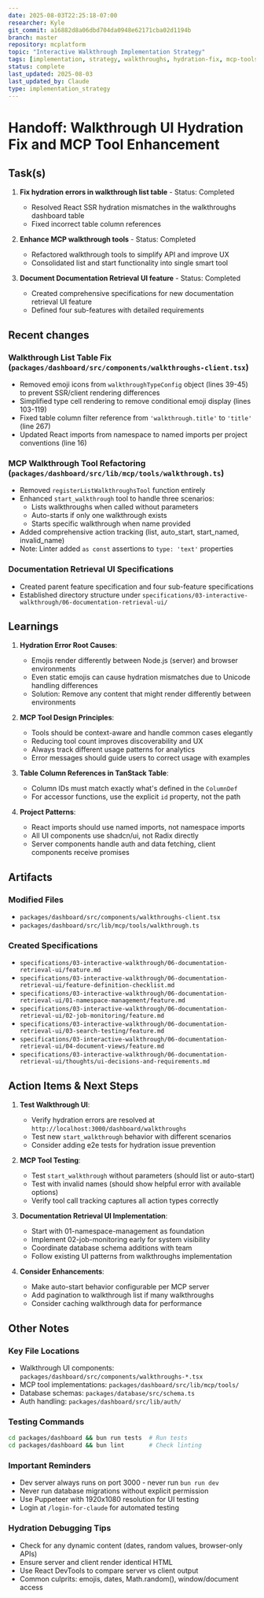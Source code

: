 ```yaml
---
date: 2025-08-03T22:25:18-07:00
researcher: Kyle
git_commit: a16882d8a06dbd704da0948e62171cba02d1194b
branch: master
repository: mcplatform
topic: "Interactive Walkthrough Implementation Strategy"
tags: [implementation, strategy, walkthroughs, hydration-fix, mcp-tools, documentation-retrieval-ui]
status: complete
last_updated: 2025-08-03
last_updated_by: Claude
type: implementation_strategy
---
```


# Handoff: Walkthrough UI Hydration Fix and MCP Tool Enhancement

## Task(s)

1. **Fix hydration errors in walkthrough list table** - Status: Completed
   - Resolved React SSR hydration mismatches in the walkthroughs dashboard table
   - Fixed incorrect table column references

2. **Enhance MCP walkthrough tools** - Status: Completed  
   - Refactored walkthrough tools to simplify API and improve UX
   - Consolidated list and start functionality into single smart tool

3. **Document Documentation Retrieval UI feature** - Status: Completed
   - Created comprehensive specifications for new documentation retrieval UI feature
   - Defined four sub-features with detailed requirements

## Recent changes

### Walkthrough List Table Fix (`packages/dashboard/src/components/walkthroughs-client.tsx`)
- Removed emoji icons from `walkthroughTypeConfig` object (lines 39-45) to prevent SSR/client rendering differences
- Simplified type cell rendering to remove conditional emoji display (lines 103-119)
- Fixed table column filter reference from `'walkthrough.title'` to `'title'` (line 267)
- Updated React imports from namespace to named imports per project conventions (line 16)

### MCP Walkthrough Tool Refactoring (`packages/dashboard/src/lib/mcp/tools/walkthrough.ts`)
- Removed `registerListWalkthroughsTool` function entirely
- Enhanced `start_walkthrough` tool to handle three scenarios:
  - Lists walkthroughs when called without parameters
  - Auto-starts if only one walkthrough exists
  - Starts specific walkthrough when name provided
- Added comprehensive action tracking (list, auto_start, start_named, invalid_name)
- Note: Linter added `as const` assertions to `type: 'text'` properties

### Documentation Retrieval UI Specifications
- Created parent feature specification and four sub-feature specifications
- Established directory structure under `specifications/03-interactive-walkthrough/06-documentation-retrieval-ui/`

## Learnings

1. **Hydration Error Root Causes**: 
   - Emojis render differently between Node.js (server) and browser environments
   - Even static emojis can cause hydration mismatches due to Unicode handling differences
   - Solution: Remove any content that might render differently between environments

2. **MCP Tool Design Principles**:
   - Tools should be context-aware and handle common cases elegantly
   - Reducing tool count improves discoverability and UX
   - Always track different usage patterns for analytics
   - Error messages should guide users to correct usage with examples

3. **Table Column References in TanStack Table**:
   - Column IDs must match exactly what's defined in the `ColumnDef`
   - For accessor functions, use the explicit `id` property, not the path

4. **Project Patterns**:
   - React imports should use named imports, not namespace imports
   - All UI components use shadcn/ui, not Radix directly
   - Server components handle auth and data fetching, client components receive promises

## Artifacts

### Modified Files
- `packages/dashboard/src/components/walkthroughs-client.tsx`
- `packages/dashboard/src/lib/mcp/tools/walkthrough.ts`

### Created Specifications
- `specifications/03-interactive-walkthrough/06-documentation-retrieval-ui/feature.md`
- `specifications/03-interactive-walkthrough/06-documentation-retrieval-ui/feature-definition-checklist.md`
- `specifications/03-interactive-walkthrough/06-documentation-retrieval-ui/01-namespace-management/feature.md`
- `specifications/03-interactive-walkthrough/06-documentation-retrieval-ui/02-job-monitoring/feature.md`
- `specifications/03-interactive-walkthrough/06-documentation-retrieval-ui/03-search-testing/feature.md`
- `specifications/03-interactive-walkthrough/06-documentation-retrieval-ui/04-document-views/feature.md`
- `specifications/03-interactive-walkthrough/06-documentation-retrieval-ui/thoughts/ui-decisions-and-requirements.md`

## Action Items & Next Steps

1. **Test Walkthrough UI**:
   - Verify hydration errors are resolved at `http://localhost:3000/dashboard/walkthroughs`
   - Test new `start_walkthrough` behavior with different scenarios
   - Consider adding e2e tests for hydration issue prevention

2. **MCP Tool Testing**:
   - Test `start_walkthrough` without parameters (should list or auto-start)
   - Test with invalid names (should show helpful error with available options)
   - Verify tool call tracking captures all action types correctly

3. **Documentation Retrieval UI Implementation**:
   - Start with 01-namespace-management as foundation
   - Implement 02-job-monitoring early for system visibility
   - Coordinate database schema additions with team
   - Follow existing UI patterns from walkthroughs implementation

4. **Consider Enhancements**:
   - Make auto-start behavior configurable per MCP server
   - Add pagination to walkthrough list if many walkthroughs
   - Consider caching walkthrough data for performance

## Other Notes

### Key File Locations
- Walkthrough UI components: `packages/dashboard/src/components/walkthroughs-*.tsx`
- MCP tool implementations: `packages/dashboard/src/lib/mcp/tools/`
- Database schemas: `packages/database/src/schema.ts`
- Auth handling: `packages/dashboard/src/lib/auth/`

### Testing Commands
```bash
cd packages/dashboard && bun run tests  # Run tests
cd packages/dashboard && bun lint       # Check linting
```

### Important Reminders
- Dev server always runs on port 3000 - never run `bun run dev`
- Never run database migrations without explicit permission
- Use Puppeteer with 1920x1080 resolution for UI testing
- Login at `/login-for-claude` for automated testing

### Hydration Debugging Tips
- Check for any dynamic content (dates, random values, browser-only APIs)
- Ensure server and client render identical HTML
- Use React DevTools to compare server vs client output
- Common culprits: emojis, dates, Math.random(), window/document access